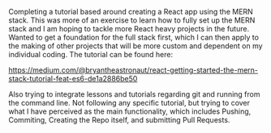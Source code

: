 Completing a tutorial based around creating a React app using the MERN stack. This was more of an exercise to learn how to fully set up the MERN stack and I am hoping to tackle more React heavy projects in the future. Wanted to get a foundation for the full stack first, which I can then apply to the making of other projects that will be more custom and dependent on my individual coding. The tutorial can be found here:

https://medium.com/@bryantheastronaut/react-getting-started-the-mern-stack-tutorial-feat-es6-de1a2886be50


Also trying to integrate lessons and tutorials regarding git and running from the command line. Not following any specific tutorial, but trying to cover what I have perceived as the main functionality, which includes Pushing, Commiting, Creating the Repo itself, and submitting Pull Requests.
